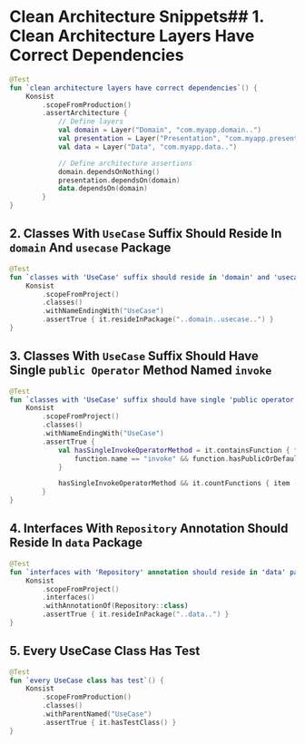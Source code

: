 # Clean Architecture Snippets## 1. Clean Architecture Layers Have Correct Dependencies

```kotlin
@Test
fun `clean architecture layers have correct dependencies`() {
    Konsist
        .scopeFromProduction()
        .assertArchitecture {
            // Define layers
            val domain = Layer("Domain", "com.myapp.domain..")
            val presentation = Layer("Presentation", "com.myapp.presentation..")
            val data = Layer("Data", "com.myapp.data..")

            // Define architecture assertions
            domain.dependsOnNothing()
            presentation.dependsOn(domain)
            data.dependsOn(domain)
        }
}
```

## 2. Classes With `UseCase` Suffix Should Reside In `domain` And `usecase` Package

```kotlin
@Test
fun `classes with 'UseCase' suffix should reside in 'domain' and 'usecase' package`() {
    Konsist
        .scopeFromProject()
        .classes()
        .withNameEndingWith("UseCase")
        .assertTrue { it.resideInPackage("..domain..usecase..") }
}
```

## 3. Classes With `UseCase` Suffix Should Have Single `public Operator` Method Named `invoke`

```kotlin
@Test
fun `classes with 'UseCase' suffix should have single 'public operator' method named 'invoke'`() {
    Konsist
        .scopeFromProject()
        .classes()
        .withNameEndingWith("UseCase")
        .assertTrue {
            val hasSingleInvokeOperatorMethod = it.containsFunction { function ->
                function.name == "invoke" && function.hasPublicOrDefaultModifier && function.hasOperatorModifier
            }

            hasSingleInvokeOperatorMethod && it.countFunctions { item -> item.hasPublicOrDefaultModifier } == 1
        }
}
```

## 4. Interfaces With `Repository` Annotation Should Reside In `data` Package

```kotlin
@Test
fun `interfaces with 'Repository' annotation should reside in 'data' package`() {
    Konsist
        .scopeFromProject()
        .interfaces()
        .withAnnotationOf(Repository::class)
        .assertTrue { it.resideInPackage("..data..") }
}
```

## 5. Every UseCase Class Has Test

```kotlin
@Test
fun `every UseCase class has test`() {
    Konsist
        .scopeFromProduction()
        .classes()
        .withParentNamed("UseCase")
        .assertTrue { it.hasTestClass() }
}
```

